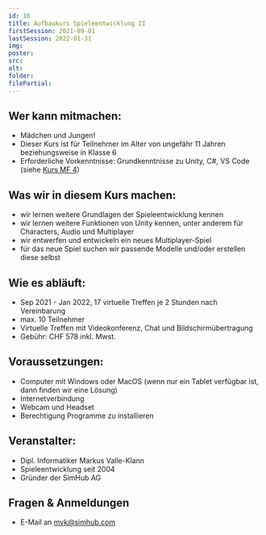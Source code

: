 ```yaml
---
id: 10
title: Aufbaukurs Spieleentwicklung II
firstSession: 2021-09-01
lastSession: 2022-01-31
img:
poster: 
src: 
alt:
folder:
filePartial:
---
```

## Wer kann mitmachen:

* Mädchen und Jungen!
* Dieser Kurs ist für Teilnehmer im Alter von ungefähr 11 Jahren beziehungsweise in Klasse 6
* Erforderliche Vorkenntnisse: Grundkenntnisse zu Unity, C#, VS Code (siehe [Kurs MF 4](4))

## Was wir in diesem Kurs machen:

* wir lernen weitere Grundlagen der Spieleentwicklung kennen
* wir lernen weitere Funktionen von Unity kennen, unter anderem für Characters, Audio und Multiplayer
* wir entwerfen und entwickeln ein neues Multiplayer-Spiel
* für das neue Spiel suchen wir passende Modelle und/oder erstellen diese selbst

## Wie es abläuft:

* Sep 2021 - Jan 2022, 17 virtuelle Treffen je 2 Stunden nach Vereinbarung
* max. 10 Teilnehmer
* Virtuelle Treffen mit Videokonferenz, Chat und Bildschirmübertragung
* Gebühr: CHF 578 inkl. Mwst.

## Voraussetzungen:

* Computer mit Windows oder MacOS (wenn nur ein Tablet verfügbar ist, dann finden wir eine Lösung)
* Internetverbindung
* Webcam und Headset
* Berechtigung Programme zu installieren

## Veranstalter:

* Dipl. Informatiker Markus Valle-Klann
* Spieleentwicklung seit 2004
* Gründer der SimHub AG

## Fragen & Anmeldungen

* E-Mail an mvk@simhub.com
